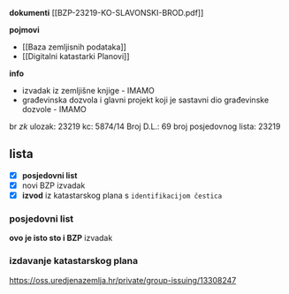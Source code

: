 **dokumenti**
[[BZP-23219-KO-SLAVONSKI-BROD.pdf]]

**pojmovi**
- [[Baza zemljisnih podataka]]
- [[Digitalni katastarki Planovi]]

**info**
- izvadak iz zemljišne knjige - IMAMO
- građevinska dozvola i glavni projekt koji je sastavni dio građevinske dozvole - IMAMO

br *zk* ulozak: 23219
kc: 5874/14
Broj D.L.: 69
broj posjedovnog lista: 23219

## lista
- [x] **posjedovni list**
- [x] novi BZP izvadak
- [x] **izvod** iz katastarskog plana s `identifikacijom čestica`
### posjedovni list
**ovo je isto sto i BZP** izvadak
### izdavanje katastarskog plana
https://oss.uredjenazemlja.hr/private/group-issuing/13308247
